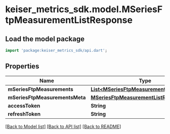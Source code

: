 # keiser_metrics_sdk.model.MSeriesFtpMeasurementListResponse

## Load the model package
```dart
import 'package:keiser_metrics_sdk/api.dart';
```

## Properties
Name | Type | Description | Notes
------------ | ------------- | ------------- | -------------
**mSeriesFtpMeasurements** | [**List&lt;MSeriesFtpMeasurementData&gt;**](MSeriesFtpMeasurementData.md) |  | 
**mSeriesFtpMeasurementsMeta** | [**MSeriesFtpMeasurementListResponseMeta**](MSeriesFtpMeasurementListResponseMeta.md) |  | 
**accessToken** | **String** |  | [optional] 
**refreshToken** | **String** |  | [optional] 

[[Back to Model list]](../README.md#documentation-for-models) [[Back to API list]](../README.md#documentation-for-api-endpoints) [[Back to README]](../README.md)


